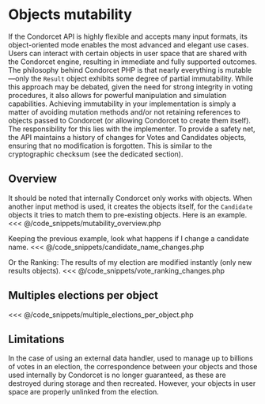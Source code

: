 # Objects mutability

If the Condorcet API is highly flexible and accepts many input formats, its object-oriented mode enables the most advanced and elegant use cases. Users can interact with certain objects in user space that are shared with the Condorcet engine, resulting in immediate and fully supported outcomes.
The philosophy behind Condorcet PHP is that nearly everything is mutable—only the `Result` object exhibits some degree of partial immutability.
While this approach may be debated, given the need for strong integrity in voting procedures, it also allows for powerful manipulation and simulation capabilities. Achieving immutability in your implementation is simply a matter of avoiding mutation methods and/or not retaining references to objects passed to Condorcet (or allowing Condorcet to create them itself). The responsibility for this lies with the implementer.
To provide a safety net, the API maintains a history of changes for Votes and Candidates objects, ensuring that no modification is forgotten. This is similar to the cryptographic checksum (see the dedicated section).

## Overview
It should be noted that internally Condorcet only works with objects.
When another input method is used, it creates the objects itself, for the `Candidate` objects it tries to match them to pre-existing objects. Here is an example.
<<< @/code_snippets/mutability_overview.php

Keeping the previous example, look what happens if I change a candidate name.
<<< @/code_snippets/candidate_name_changes.php

Or the Ranking: The results of my election are modified instantly (only new results objects).
<<< @/code_snippets/vote_ranking_changes.php

## Multiples elections per object
<<< @/code_snippets/multiple_elections_per_object.php

## Limitations
In the case of using an external data handler, used to manage up to billions of votes in an election, the correspondence between your objects and those used internally by Condorcet is no longer guaranteed, as these are destroyed during storage and then recreated. However, your objects in user space are properly unlinked from the election.